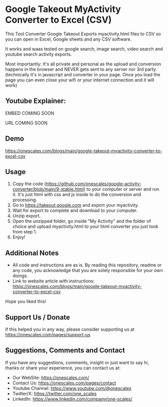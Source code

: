 # Google Takeout MyActivity Converter to Excel (CSV)
This Tool Converter Google Takeout Exports myactivity.html files to CSV so you can open in Excel, Google sheets and any CSV software.

It works and waas tested on google search, image search, video search and youtube search activity exports.

Most importantly: It's all private and personal as the upload and conversion happens in the browser and NEVER gets sent to any server nor 3rd party. (technically it's in javascript and converter in your page. Once you load the page you can even close your wifi or your internet connection and it will work)



## Youtube Explainer: 
EMBED COMING SOON

URL COMING SOON

## Demo

https://onescales.com/blogs/main/google-takeout-myactivity-converter-to-excel-csv

## Usage

1. Copy the code (https://github.com/onescales/google-activity-converter/blob/main/9-stable.html) to your computer or server and run it. It's just html with css and js inside to do the conversion and processing.
2. Go to https://takeout.google.com and export your myactivity.
3. Wait for export to complete and download to your computer.
4. Unzip export.
5. Open the unzipped folder, go inside "My Activity" and the folder of choice and upload myactivity.html to your html converter you just took from step 1.
6. Enjoy!



## Additional Notes
- All code and instructions are as is. By reading this repository, readme or any code, you acknowledge that you are solely responsible for your own doings.
- Link to website article with instructions: https://onescales.com/blogs/main/google-takeout-myactivity-converter-to-excel-csv

Hope you liked this!

## Support Us / Donate
If this helped you in any way, please consider supporting us at https://onescales.com/pages/support-us

## Suggestions, Comments and Contact
If you have any suggestions, comments, insight or just want to say hi, thanks or share your experience, you can contact us at:
- Our WebSite: https://onescales.com/
- Contact Us: https://onescales.com/pages/contact
- Youtube Channel: https://www.youtube.com/@onescales
- Twitter/X: https://twitter.com/one_scales
- LinkedIn: https://www.linkedin.com/company/one-scales/
